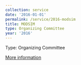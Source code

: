 ```yaml
---
collection: service
date: '2016-01-01'
permalink: /service/2016-modsim
title: MODSIM
type: Organizing Committee
year: '2016'
---
```


Type: Organizing Committee

[More information](http://hpc.pnl.gov/modsim/2016/)
